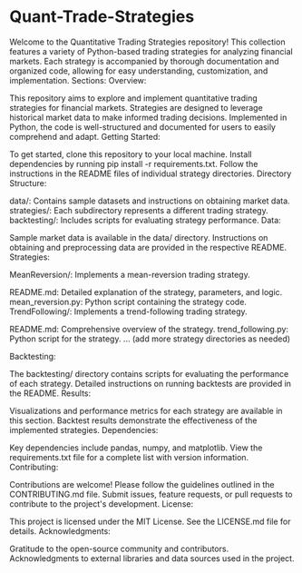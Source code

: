 # Quant-Trade-Strategies
Welcome to the Quantitative Trading Strategies repository! This collection features a variety of Python-based trading strategies for analyzing financial markets. Each strategy is accompanied by thorough documentation and organized code, allowing for easy understanding, customization, and implementation.
Sections:
Overview:

This repository aims to explore and implement quantitative trading strategies for financial markets.
Strategies are designed to leverage historical market data to make informed trading decisions.
Implemented in Python, the code is well-structured and documented for users to easily comprehend and adapt.
Getting Started:

To get started, clone this repository to your local machine.
Install dependencies by running pip install -r requirements.txt.
Follow the instructions in the README files of individual strategy directories.
Directory Structure:

data/: Contains sample datasets and instructions on obtaining market data.
strategies/: Each subdirectory represents a different trading strategy.
backtesting/: Includes scripts for evaluating strategy performance.
Data:

Sample market data is available in the data/ directory.
Instructions on obtaining and preprocessing data are provided in the respective README.
Strategies:

MeanReversion/: Implements a mean-reversion trading strategy.

README.md: Detailed explanation of the strategy, parameters, and logic.
mean_reversion.py: Python script containing the strategy code.
TrendFollowing/: Implements a trend-following trading strategy.

README.md: Comprehensive overview of the strategy.
trend_following.py: Python script for the strategy.
... (add more strategy directories as needed)

Backtesting:

The backtesting/ directory contains scripts for evaluating the performance of each strategy.
Detailed instructions on running backtests are provided in the README.
Results:

Visualizations and performance metrics for each strategy are available in this section.
Backtest results demonstrate the effectiveness of the implemented strategies.
Dependencies:

Key dependencies include pandas, numpy, and matplotlib.
View the requirements.txt file for a complete list with version information.
Contributing:

Contributions are welcome! Please follow the guidelines outlined in the CONTRIBUTING.md file.
Submit issues, feature requests, or pull requests to contribute to the project's development.
License:

This project is licensed under the MIT License. See the LICENSE.md file for details.
Acknowledgments:

Gratitude to the open-source community and contributors.
Acknowledgments to external libraries and data sources used in the project.

